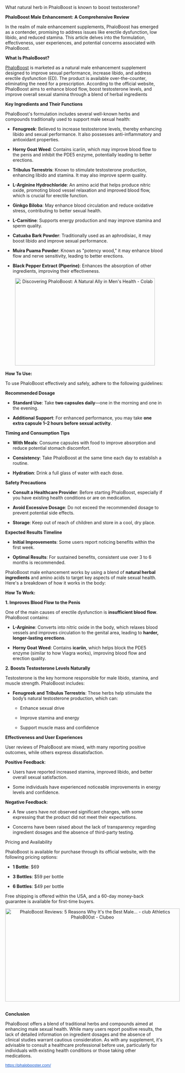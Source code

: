 What natural herb in PhaloBoost is known to boost testosterone?

<p data-end="55" data-start="0"><strong data-end="55" data-start="0">PhaloBoost Male Enhancement: A Comprehensive Review</strong></p>
<p data-end="215" data-start="57">In the realm of male enhancement supplements, <span class="relative -mx-px my-[-0.2rem] rounded px-px py-[0.2rem] transition-colors duration-100 ease-in-out">PhaloBoost has emerged as a contender, promising to address issues like erectile dysfunction, low libido, and reduced stamina.</span> <span class="relative -mx-px my-[-0.2rem] rounded px-px py-[0.2rem] transition-colors duration-100 ease-in-out">This article delves into the formulation, effectiveness, user experiences, and potential concerns associated with PhaloBoost.</span></p>
<p><strong>What Is PhaloBoost? </strong></p>
<p data-end="403" data-start="247"><span class="relative -mx-px my-[-0.2rem] rounded px-px py-[0.2rem] transition-colors duration-100 ease-in-out"><a href="https://phalobooster.com/">PhaloBoost</a> is marketed as a natural male enhancement supplement designed to improve sexual performance, increase libido, and address erectile dysfunction (ED).</span> <span class="relative -mx-px my-[-0.2rem] rounded px-px py-[0.2rem] transition-colors duration-100 ease-in-out">The product is available over-the-counter, eliminating the need for a prescription.</span> <span class="relative -mx-px my-[-0.2rem] rounded px-px py-[0.2rem] transition-colors duration-100 ease-in-out">According to the official website, PhaloBoost aims to enhance blood flow, boost testosterone levels, and improve overall sexual stamina through a blend of herbal ingredients</span></p>
<p><strong>Key Ingredients and Their Functions </strong></p>
<p data-end="529" data-start="451"><span class="relative -mx-px my-[-0.2rem] rounded px-px py-[0.2rem] transition-colors duration-100 ease-in-out">PhaloBoost's formulation includes several well-known herbs and compounds traditionally used to support male sexual health:</span></p>
<ul data-end="1840" data-start="531">
<li data-end="666" data-start="531">
<p data-end="666" data-start="533"><strong data-end="546" data-start="533">Fenugreek</strong>: <span class="relative -mx-px my-[-0.2rem] rounded px-px py-[0.2rem] transition-colors duration-100 ease-in-out">Believed to increase testosterone levels, thereby enhancing libido and sexual performance. It also possesses anti-inflammatory and antioxidant properties.</span></p>
</li>
<li data-end="809" data-start="668">
<p data-end="809" data-start="670"><strong data-end="689" data-start="670">Horny Goat Weed</strong>: <span class="relative -mx-px my-[-0.2rem] rounded px-px py-[0.2rem] transition-colors duration-100 ease-in-out">Contains icariin, which may improve blood flow to the penis and inhibit the PDE5 enzyme, potentially leading to better erections.</span></p>
</li>
<li data-end="956" data-start="811">
<p data-end="956" data-start="813"><strong data-end="836" data-start="813">Tribulus Terrestris</strong>: <span class="relative -mx-px my-[-0.2rem] rounded px-px py-[0.2rem] transition-colors duration-100 ease-in-out">Known to stimulate testosterone production, enhancing libido and stamina. It may also improve sperm quality.</span></p>
</li>
<li data-end="1108" data-start="958">
<p data-end="1108" data-start="960"><strong data-end="988" data-start="960">L-Arginine Hydrochloride</strong>: <span class="relative -mx-px my-[-0.2rem] rounded px-px py-[0.2rem] transition-colors duration-100 ease-in-out">An amino acid that helps produce nitric oxide, promoting blood vessel relaxation and improved blood flow, which is crucial for erectile function.</span></p>
</li>
<li data-end="1249" data-start="1110">
<p data-end="1249" data-start="1112"><strong data-end="1129" data-start="1112">Ginkgo Biloba</strong>: <span class="relative -mx-px my-[-0.2rem] rounded px-px py-[0.2rem] transition-colors duration-100 ease-in-out">May enhance blood circulation and reduce oxidative stress, contributing to better sexual health.</span></p>
</li>
<li data-end="1388" data-start="1251">
<p data-end="1388" data-start="1253"><strong data-end="1268" data-start="1253">L-Carnitine</strong>: <span class="relative -mx-px my-[-0.2rem] rounded px-px py-[0.2rem] transition-colors duration-100 ease-in-out">Supports energy production and may improve stamina and sperm quality.</span></p>
</li>
<li data-end="1535" data-start="1390">
<p data-end="1535" data-start="1392"><strong data-end="1415" data-start="1392">Catuaba Bark Powder</strong>: <span class="relative -mx-px my-[-0.2rem] rounded px-px py-[0.2rem] transition-colors duration-100 ease-in-out">Traditionally used as an aphrodisiac, it may boost libido and improve sexual performance</span>.</p>
</li>
<li data-end="1681" data-start="1537">
<p data-end="1681" data-start="1539"><strong data-end="1561" data-start="1539">Muira Puama Powder</strong>: <span class="relative -mx-px my-[-0.2rem] rounded px-px py-[0.2rem] transition-colors duration-100 ease-in-out">Known as "potency wood," it may enhance blood flow and nerve sensitivity, leading to better erections</span>.</p>
</li>
<li data-end="1840" data-start="1683">
<p data-end="1840" data-start="1685"><strong data-end="1720" data-start="1685">Black Pepper Extract (Piperine)</strong>: <span class="relative -mx-px my-[-0.2rem] rounded px-px py-[0.2rem] transition-colors duration-100 ease-in-out">Enhances the absorption of other ingredients, improving their effectiveness.</span></p>
</li>
</ul>
<p style="text-align: center;"><strong>&nbsp;</strong><img class="sFlh5c FyHeAf iPVvYb" style="height: 278px; margin: 0px; max-width: 1280px; width: 445px;" src="https://www.covingtonreporter.com/wp-content/uploads/2024/06/36605133_web1_M1-CMV20240613-PhaloBoost-Teaser-copy.jpg" alt="Discovering PhaloBoost: A Natural Ally in Men's Health - Colab" /></p>
<p><strong>How To Use:</strong></p>
<p data-end="74" data-start="0"><span class="relative -mx-px my-[-0.2rem] rounded px-px py-[0.2rem] transition-colors duration-100 ease-in-out">To use PhaloBoost effectively and safely, adhere to the following guidelines:</span></p>
<p><strong>Recommended Dosage </strong></p>
<ul data-end="386" data-start="108">
<li data-end="240" data-start="108">
<p data-end="240" data-start="110"><strong data-end="126" data-start="110">Standard Use</strong>: <span class="relative -mx-px my-[-0.2rem] rounded px-px py-[0.2rem] transition-colors duration-100 ease-in-out">Take <strong data-end="27" data-start="5">two capsules daily</strong>&mdash;one in the morning and one in the evening.</span></p>
</li>
<li data-end="386" data-start="242">
<p data-end="386" data-start="244"><strong data-end="266" data-start="244">Additional Support</strong>: <span class="relative -mx-px my-[-0.2rem] rounded px-px py-[0.2rem] transition-colors duration-100 ease-in-out">For enhanced performance, you may take <strong data-end="93" data-start="39">one extra capsule 1&ndash;2 hours before sexual activity</strong></span>.</p>
</li>
</ul>
<p><strong>Timing and Consumption Tips </strong></p>
<ul data-end="760" data-start="428">
<li data-end="564" data-start="428">
<p data-end="564" data-start="430"><strong data-end="444" data-start="430">With Meals</strong>: <span class="relative -mx-px my-[-0.2rem] rounded px-px py-[0.2rem] transition-colors duration-100 ease-in-out">Consume capsules with food to improve absorption and reduce potential stomach discomfort.</span></p>
</li>
<li data-end="663" data-start="566">
<p data-end="663" data-start="568"><strong data-end="583" data-start="568">Consistency</strong>: <span class="relative -mx-px my-[-0.2rem] rounded px-px py-[0.2rem] transition-colors duration-100 ease-in-out">Take PhaloBoost at the same time each day to establish a routine.</span></p>
</li>
<li data-end="760" data-start="665">
<p data-end="760" data-start="667"><strong data-end="680" data-start="667">Hydration</strong>: <span class="relative -mx-px my-[-0.2rem] rounded px-px py-[0.2rem] transition-colors duration-100 ease-in-out">Drink a full glass of water with each dose.</span></p>
</li>
</ul>
<p><strong>Safety Precautions </strong></p>
<ul data-end="1154" data-start="794">
<li data-end="949" data-start="794">
<p data-end="949" data-start="796"><strong data-end="829" data-start="796">Consult a Healthcare Provider</strong>: <span class="relative -mx-px my-[-0.2rem] rounded px-px py-[0.2rem] transition-colors duration-100 ease-in-out">Before starting PhaloBoost, especially if you have existing health conditions or are on medication</span>.</p>
</li>
<li data-end="1059" data-start="951">
<p data-end="1059" data-start="953"><strong data-end="979" data-start="953">Avoid Excessive Dosage</strong>: <span class="relative -mx-px my-[-0.2rem] rounded px-px py-[0.2rem] transition-colors duration-100 ease-in-out">Do not exceed the recommended dosage to prevent potential side effects.</span></p>
</li>
<li data-end="1154" data-start="1061">
<p data-end="1154" data-start="1063"><strong data-end="1074" data-start="1063">Storage</strong>: <span class="relative -mx-px my-[-0.2rem] rounded px-px py-[0.2rem] transition-colors duration-100 ease-in-out">Keep out of reach of children and store in a cool, dry place.</span></p>
</li>
</ul>
<p><strong>Expected Results Timeline </strong></p>
<ul data-end="1484" data-start="1195">
<li data-end="1341" data-start="1195">
<p data-end="1341" data-start="1197"><strong data-end="1221" data-start="1197">Initial Improvements</strong>: <span class="relative -mx-px my-[-0.2rem] rounded px-px py-[0.2rem] transition-colors duration-100 ease-in-out">Some users report noticing benefits within the first week</span>.</p>
</li>
<li data-end="1484" data-start="1343">
<p data-end="1484" data-start="1345"><strong data-end="1364" data-start="1345">Optimal Results</strong>: <span class="relative -mx-px my-[-0.2rem] rounded px-px py-[0.2rem] transition-colors duration-100 ease-in-out">For sustained benefits, consistent use over 3 to 6 months is recommended.</span></p>
</li>
</ul>
<p data-end="193" data-start="0">PhaloBoost male enhancement works by using a blend of <strong data-end="84" data-start="54">natural herbal ingredients</strong> and amino acids to target key aspects of male sexual health. Here's a breakdown of how it works in the body:</p>
<p><strong data-end="246" data-start="207">How To Work: <br /></strong></p>
<p><strong data-end="246" data-start="207">1. Improves Blood Flow to the Penis</strong></p>
<p data-end="346" data-start="247">One of the main causes of erectile dysfunction is <strong data-end="324" data-start="297">insufficient blood flow</strong>. PhaloBoost contains:</p>
<ul data-end="681" data-start="348">
<li data-end="528" data-start="348">
<p data-end="528" data-start="350"><strong data-end="364" data-start="350">L-Arginine</strong>: Converts into nitric oxide in the body, which relaxes blood vessels and improves circulation to the genital area, leading to <strong data-end="527" data-start="491">harder, longer-lasting erections</strong>.</p>
</li>
<li data-end="681" data-start="529">
<p data-end="681" data-start="531"><strong data-end="550" data-start="531">Horny Goat Weed</strong>: Contains <strong data-end="572" data-start="561">icariin</strong>, which helps block the PDE5 enzyme (similar to how Viagra works), improving blood flow and erection quality.</p>
</li>
</ul>
<p><strong data-end="738" data-start="695">2. Boosts Testosterone Levels Naturally</strong></p>
<p data-end="850" data-start="739">Testosterone is the key hormone responsible for male libido, stamina, and muscle strength. PhaloBoost includes:</p>
<ul data-end="1069" data-start="852">
<li data-end="1069" data-start="852">
<p data-end="974" data-start="854"><strong data-end="891" data-start="854">Fenugreek and Tribulus Terrestris</strong>: These herbs help stimulate the body&rsquo;s natural testosterone production, which can:</p>
<ul data-end="1069" data-start="977">
<li data-end="999" data-start="977">
<p data-end="999" data-start="979">Enhance sexual drive</p>
</li>
<li data-end="1030" data-start="1002">
<p data-end="1030" data-start="1004">Improve stamina and energy</p>
</li>
<li data-end="1069" data-start="1033">
<p data-end="1069" data-start="1035">Support muscle mass and confidence</p>
</li>
</ul>
</li>
</ul>
<p><strong>Effectiveness and User Experiences </strong></p>
<p data-end="1965" data-start="1887"><span class="relative -mx-px my-[-0.2rem] rounded px-px py-[0.2rem] transition-colors duration-100 ease-in-out">User reviews of PhaloBoost are mixed, with many reporting positive outcomes, while others express dissatisfaction.</span></p>
<p data-end="1989" data-start="1967"><strong data-end="1988" data-start="1967">Positive Feedback</strong>:</p>
<ul data-end="2233" data-start="1991">
<li data-end="2111" data-start="1991">
<p data-end="2111" data-start="1993"><span class="relative -mx-px my-[-0.2rem] rounded px-px py-[0.2rem] transition-colors duration-100 ease-in-out">Users have reported increased stamina, improved libido, and better overall sexual satisfaction.</span></p>
</li>
<li data-end="2233" data-start="2113">
<p data-end="2233" data-start="2115"><span class="relative -mx-px my-[-0.2rem] rounded px-px py-[0.2rem] transition-colors duration-100 ease-in-out">Some individuals have experienced noticeable improvements in energy levels and confidence.</span></p>
</li>
</ul>
<p data-end="2257" data-start="2235"><strong data-end="2256" data-start="2235">Negative Feedback</strong>:</p>
<ul data-end="2501" data-start="2259">
<li data-end="2379" data-start="2259">
<p data-end="2379" data-start="2261"><span class="relative -mx-px my-[-0.2rem] rounded px-px py-[0.2rem] transition-colors duration-100 ease-in-out">A few users have not observed significant changes, with some expressing that the product did not meet their expectations.</span></p>
</li>
<li data-end="2501" data-start="2381">
<p data-end="2501" data-start="2383"><span class="relative -mx-px my-[-0.2rem] rounded px-px py-[0.2rem] transition-colors duration-100 ease-in-out">Concerns have been raised about the lack of transparency regarding ingredient dosages and the absence of third-party testing</span>.</p>
</li>
</ul>
<p>Pricing and Availability</p>
<p data-end="2616" data-start="2538"><span class="relative -mx-px my-[-0.2rem] rounded px-px py-[0.2rem] transition-colors duration-100 ease-in-out">PhaloBoost is available for purchase through its official website, with the following pricing options:</span></p>
<ul data-end="2876" data-start="2618">
<li data-end="2676" data-start="2618">
<p data-end="2676" data-start="2620"><strong data-end="2632" data-start="2620">1 Bottle</strong>: $69</p>
</li>
<li data-end="2775" data-start="2678">
<p data-end="2775" data-start="2680"><strong data-end="2693" data-start="2680">3 Bottles</strong>: <span class="relative -mx-px my-[-0.2rem] rounded px-px py-[0.2rem] transition-colors duration-100 ease-in-out">$59 per bottle</span></p>
</li>
<li data-end="2876" data-start="2777">
<p data-end="2876" data-start="2779"><strong data-end="2792" data-start="2779">6 Bottles</strong>: <span class="relative -mx-px my-[-0.2rem] rounded px-px py-[0.2rem] transition-colors duration-100 ease-in-out">$49 per bottle</span></p>
</li>
</ul>
<p data-end="3002" data-start="2878"><span class="relative -mx-px my-[-0.2rem] rounded px-px py-[0.2rem] transition-colors duration-100 ease-in-out">Free shipping is offered within the USA, and a 60-day money-back guarantee is available for first-time buyers.</span></p>
<p style="text-align: center;"><img class="sFlh5c FyHeAf iPVvYb" style="height: 296px; margin: 0px; max-width: 640px; width: 555px;" src="https://blogger.googleusercontent.com/img/b/R29vZ2xl/AVvXsEhPPaPjAKPwr4QvKx1CSz8UwcpAEGB2k4B4Fr2rns3xgu2y6epOufaMSWB7Jfem4geQarghZ-QaGDOZS8xKBTgmMWkJNCpvoI4fOrLUsSmNgKjj8httPop7Y4bg2_QCxb0FOdNWymUEals-xAlQk-ymZX6nB07FoWO9RLuFISKxwbrYRQvi8ZRmNE29obkr/w640-h342/huge%20(6).jpg" alt="PhaloBoost Reviews: 5 Reasons Why It's the Best Male... - club Athletics  PhaloB00st - Clubeo" /><strong> <br /></strong></p>
<p><strong>Conclusion </strong></p>
<p data-end="3672" data-start="3506"><span class="relative -mx-px my-[-0.2rem] rounded px-px py-[0.2rem] transition-colors duration-100 ease-in-out">PhaloBoost offers a blend of traditional herbs and compounds aimed at enhancing male sexual health.</span> <span class="relative -mx-px my-[-0.2rem] rounded px-px py-[0.2rem] transition-colors duration-100 ease-in-out">While many users report positive results, the lack of detailed information on ingredient dosages and the absence of clinical studies warrant cautious consideration.</span> <span class="relative -mx-px my-[-0.2rem] rounded px-px py-[0.2rem] transition-colors duration-100 ease-in-out">As with any supplement, it's advisable to consult a healthcare professional before use, particularly for individuals with existing health conditions or those taking other medications.</span></p>
<p data-end="3672" data-start="3506"><a style="-webkit-text-stroke-width: 0px; background-color: white; color: #1155cc; font-family: Arial, Helvetica, sans-serif; font-size: small; font-style: normal; font-variant-caps: normal; font-variant-ligatures: normal; font-weight: 400; letter-spacing: normal; orphans: 2; text-align: start; text-indent: 0px; text-transform: none; white-space: normal; widows: 2; word-spacing: 0px;" href="https://phalobooster.com/" target="_blank" data-saferedirecturl="https://www.google.com/url?q=https://phalobooster.com/&amp;source=gmail&amp;ust=1748145217577000&amp;usg=AOvVaw07x11SW8Y6w2D0sVKXVvl-">https://phalobooster.com/</a></p>
